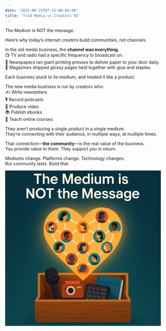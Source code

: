 ```yaml
---
date: '2025-08-25T07:15:00-04:00'
title: 'Trad Media vs Creators 02'
---
```


The Medium is NOT the message.

Here’s why today’s internet creators build communities, not channels.

In the old media business, the **channel was everything.**  
📺 TV and radio had a specific frequency to broadcast on.  
📰 Newspapers ran giant printing presses to deliver paper to your door daily.  
📖 Magazines shipped glossy pages held together with glue and staples.  

Each business stuck to its medium, and treated it like a product.  

The new media business is run by creators who:  
✍️ Write newsletters  
🎙 Record podcasts  
🎥 Produce video  
📚 Publish ebooks  
📓 Teach online courses  

They aren’t producing a single product in a single medium.  
They’re connecting with their audience, in multiple ways, at multiple times.  

That connection—**the community**—is the real value of the business.  
You provide value to them. They support you in return.  

Mediums change. Platforms change. Technology changes.  
But community lasts. Build that.  

![The medium is not the message](Medium-is-not-message.png)
